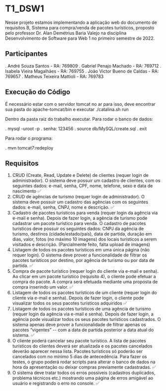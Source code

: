 # T1_DSW1

Nesse projeto estamos implementando a aplicação web do documento de requisitos B, Sistema para compra/venda de pacotes turísticos, proposto pelo professor Dr. Alan Demétrius Baria Valejo na disciplina Desenvolvimento de Software para Web 1 no primeiro semestre de 2022.

## Participantes

. André Souza Santos - RA: 769809
. Gabriel Penajo Machado - RA: 769712
. Isabela Vieira Magalhães - RA: 769755
. João Victor Bueno de Caldas - RA: 769657 
. Matheus Teixeira Mattioli - RA: 769783

## Execução do Código

É necessário estar com o servidor tomcat no ar para isso, deve encontrar sua pasta do apache-tomcat/bin e executar ./catalina.sh run

Dentro da pasta raíz do trabalho executar.
Para rodar o banco de dados:

. mysql -uroot -p
. senha: 123456
. source db/MySQL/create.sql
. exit

Para rodar o programa:

. mvn tomcat7:redeploy

## Requisitos
1. CRUD (Create, Read, Update e Delete) de clientes (requer login de administrador). O sistema deve possuir um cadastro de clientes, com os seguintes dados: e-mail, senha, CPF, nome, telefone, sexo e data de nascimento ✅
2. CRUD de agências de turismo (requer login de administrador). O sistema deve possuir um cadastro das agências com os seguintes dados: e-mail, senha, CNPJ, nome e descrição. ✅
3. Cadastro de pacotes turísticos para venda (requer login da agência via e-mail e senha). Depois de fazer login, a agência de turismo pode cadastrar um pacote turístico para venda. O cadastro de pacotes turísticos deve possuir os seguintes dados: CNPJ da agência de turismo, destinos (cidade/estado/país), data de partida, duração em dias, valor, fotos (no máximo 10 imagens) dos locais turísticos a serem visitados e descrição. (Parcialmente feito, falta upload de imagens)
4. Listagem de todos os pacotes turísticos em uma única página (não requer login). O sistema deve prover a funcionalidade de filtrar os pacotes turísticos por destino, por agência de turismo ou por data de partida. ✅
5. Compra de pacote turístico (requer login do cliente via e-mail e senha). Ao clicar em um pacote turístico (requisito 4), o cliente pode efetuar a compra do pacote. A compra será efetuada mediante uma proposta de compra inserindo um valor. ✅
6. Listagem de todos os pacotes turísticos de um cliente (requer login do cliente via e-mail e senha). Depois de fazer login, o cliente pode visualizar todos os seus pacotes turísticos adquiridos ✅
7. Listagem de todos os pacotes turísticos de uma agência de turismo (requer login da agência via e-mail e senha). Depois de fazer login, a agência pode visualizar todos os seus pacotes turísticos cadastrados. O sistema apenas deve prover a funcionalidade de filtrar apenas os pacotes “vigentes” -- com a data de partida posterior a data atual do sistema. ✅
8. O cliente poderá cancelar seu pacote turístico. A lista de pacotes turísticos do clientes deverá ser atualizada e os pacotes cancelados deverão aparecer nessa lista. Pacotes turísticos só poderão ser cancelados com no mínimo 5 dias de antecedência. Para fazer os testes, o grupo poderá rodar scripts para alterar o banco de dados na hora da apresentação ou deixar compras previamente cadastradas. ✅
9. O sistema deve tratar todos os erros possíveis (cadastros duplicados, problema técnicos etc.) mostrando uma página de erros amigável ao usuário e registrando o erro no console. ✅
